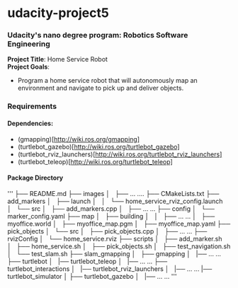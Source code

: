 # udacity-project5
### Udacity's nano degree program: Robotics Software Engineering  
**Project Title**: Home Service Robot   
**Project Goals**: 
- Program a home service robot that will autonomously map an environment and navigate to pick up and deliver objects.

### Requirements
#### Dependencies:
- (gmapping)[http://wiki.ros.org/gmapping]
- (turtlebot_gazebo)[http://wiki.ros.org/turtlebot_gazebo]
- (turtlebot_rviz_launchers)[http://wiki.ros.org/turtlebot_rviz_launchers] 
- (turtlebot_teleop)[http://wiki.ros.org/turtlebot_teleop]

#### Package Directory
'''
├── README.md
├── images
│   ├── ... ....
├── CMakeLists.txt
├── add_markers
│   ├── launch
│   │   └── home_service_rviz_config.launch
│   └── src
│       ├── add_markers.cpp
│   ├──  ... ...
├── config
│   └── marker_config.yaml
├── map
│   ├── building
│   │   ├── ... ...
│   ├── myoffice.world
│   ├── myoffice_map.pgm
│   ├── myoffice_map.yaml
├── pick_objects
│   └── src
│       ├── pick_objects.cpp
│   ├──  ... ...
├── rvizConfig
│   └── home_service.rviz
├── scripts
│   ├── add_marker.sh
│   ├── home_service.sh
│   ├── pick_objects.sh
│   ├── test_navigation.sh
│   └── test_slam.sh
├── slam_gmapping
│   ├── gmapping
│   |── ... ...
├── turtlebot
│   |── turtlebot_teleop
│   |── ... ...
├── turtlebot_interactions
│   |── turtlebot_rviz_launchers
│   |── ... ...
|── turtlebot_simulator
│   ├── turtlebot_gazebo
│   |── ... ...
'''
